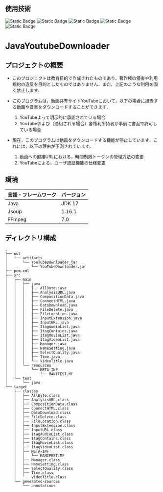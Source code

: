 ## 使用技術
![Static Badge](https://img.shields.io/badge/Java-blue) ![Static Badge](https://img.shields.io/badge/Maven-orange) ![Static Badge](https://img.shields.io/badge/Jsoup-lightblue) ![Static Badge](https://img.shields.io/badge/IntelliJ_IDEA-purple) ![Static Badge](https://img.shields.io/badge/FFmpeg-green)

# JavaYoutubeDownloader

## プロジェクトの概要
- このプロジェクトは教育目的で作成されたものであり，著作権の侵害や利用規約の違反を目的としたものではありません．また，上記のような利用を固く禁止します． 

- このプログラムは，動画共有サイトYouTubeにおいて，以下の場合に該当する動画や音楽をダウンロードすることができます．
  1. YouTubeよって明示的に承認されている場合
  2. YouTubeおよび（適用される場合）各権利所持者が事前に書面で許可している場合

- 現在，このプログラムは動画をダウンロードする機能が停止しています．これには，以下の理由が予測されています．<br>
  1. 動画への直接URLにおける，時間制限トークンの管理方法の変更
  2. YouTubeによる，ユーザ認証機能の仕様変更
 
## 環境
| 言語・フレームワーク  | バージョン |
| --------------------- | ---------- |
| Java                | JDK 17     |
| Jsoup                | 1.16.1      |
| FFmpeg                | 7.0      |

## ディレクトリ構成
```
.
├── out
│   └── artifacts
│       └── YouTubeDownloader_jar
│           └── YouTubeDownloader.jar
├── pom.xml
├── src
│   ├── main
│   │   ├── java
│   │   │   ├── AllByte.java
│   │   │   ├── AnalysisURL.java
│   │   │   ├── CompositionData.java
│   │   │   ├── ConnectHTML.java
│   │   │   ├── DataDownload.java
│   │   │   ├── FileDelete.java
│   │   │   ├── FileLocation.java
│   │   │   ├── InputExtension.java
│   │   │   ├── InputURL.java
│   │   │   ├── ItagAudioList.java
│   │   │   ├── ItagContains.java
│   │   │   ├── ItagMovieList.java
│   │   │   ├── ItagVideoList.java
│   │   │   ├── Manager.java
│   │   │   ├── NameSetting.java
│   │   │   ├── SelectQuality.java
│   │   │   ├── Time.java
│   │   │   └── VideoTitle.java
│   │   └── resources
│   │       └── META-INF
│   │           └── MANIFEST.MF
│   └── test
│       └── java
└── target
    ├── classes
    │   ├── AllByte.class
    │   ├── AnalysisURL.class
    │   ├── CompositionData.class
    │   ├── ConnectHTML.class
    │   ├── DataDownload.class
    │   ├── FileDelete.class
    │   ├── FileLocation.class
    │   ├── InputExtension.class
    │   ├── InputURL.class
    │   ├── ItagAudioList.class
    │   ├── ItagContains.class
    │   ├── ItagMovieList.class
    │   ├── ItagVideoList.class
    │   ├── META-INF
    │   │   └── MANIFEST.MF
    │   ├── Manager.class
    │   ├── NameSetting.class
    │   ├── SelectQuality.class
    │   ├── Time.class
    │   └── VideoTitle.class
    └── generated-sources
        └── annotations
```


